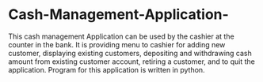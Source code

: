 # Cash-Management-Application-
This cash management Application can be used by the cashier at the counter in the bank. It is providing menu to cashier for adding new customer, displaying existing customers, depositing and withdrawing cash amount from existing customer account, retiring a customer, and to quit the application.
Program for this application is written in python.   
